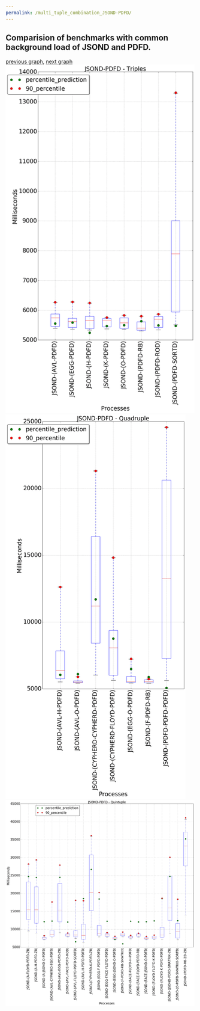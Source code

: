 ```yaml
---
permalink: /multi_tuple_combination_JSOND-PDFD/
---
```



 ## Comparision of benchmarks with common background load of JSOND and PDFD.

[previous graph](../multi_tuple_combination_JSOND-O/), [next graph](../multi_tuple_combination_JSOND-RB/)
![graph figure](./images/triple/JSOND/JSOND-PDFD_box.png)![graph figure](./images/quadruple/JSOND/JSOND-PDFD_box.png)![graph figure](./images/quintuple/JSOND/JSOND-PDFD_box.png)